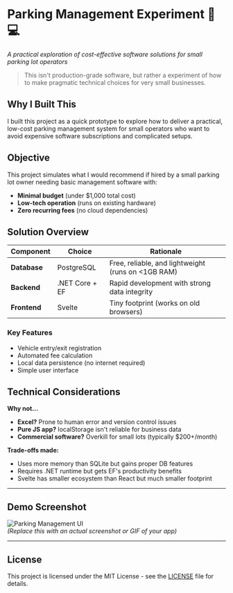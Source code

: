 # Parking Management Experiment 🚗💻

*A practical exploration of cost-effective software solutions for small parking lot operators*

> This isn't production-grade software, but rather a experiment of how to make pragmatic technical choices for very small businesses.

## Why I Built This

I built this project as a quick prototype to explore how to deliver a practical, low-cost parking management system for small operators who want to avoid expensive software subscriptions and complicated setups.

## Objective

This project simulates what I would recommend if hired by a small parking lot owner needing basic management software with:

- **Minimal budget** (under $1,000 total cost)  
- **Low-tech operation** (runs on existing hardware)  
- **Zero recurring fees** (no cloud dependencies)  

## Solution Overview

| Component       | Choice          | Rationale                                              |
|-----------------|-----------------|-------------------------------------------------------|
| **Database**    | PostgreSQL      | Free, reliable, and lightweight (runs on <1GB RAM)    |
| **Backend**     | .NET Core + EF  | Rapid development with strong data integrity          |
| **Frontend**    | Svelte          | Tiny footprint (works on old browsers)                 |

### Key Features

- Vehicle entry/exit registration  
- Automated fee calculation  
- Local data persistence (no internet required)  
- Simple user interface  

## Technical Considerations

**Why not...**

- **Excel?** Prone to human error and version control issues  
- **Pure JS app?** localStorage isn't reliable for business data  
- **Commercial software?** Overkill for small lots (typically $200+/month)  

**Trade-offs made:**

- Uses more memory than SQLite but gains proper DB features  
- Requires .NET runtime but gets EF's productivity benefits  
- Svelte has smaller ecosystem than React but much smaller footprint  


---

## Demo Screenshot

![Parking Management UI](./docs/demo-screenshot.png)  
*(Replace this with an actual screenshot or GIF of your app)*

---

## License

This project is licensed under the MIT License - see the [LICENSE](LICENSE) file for details.
